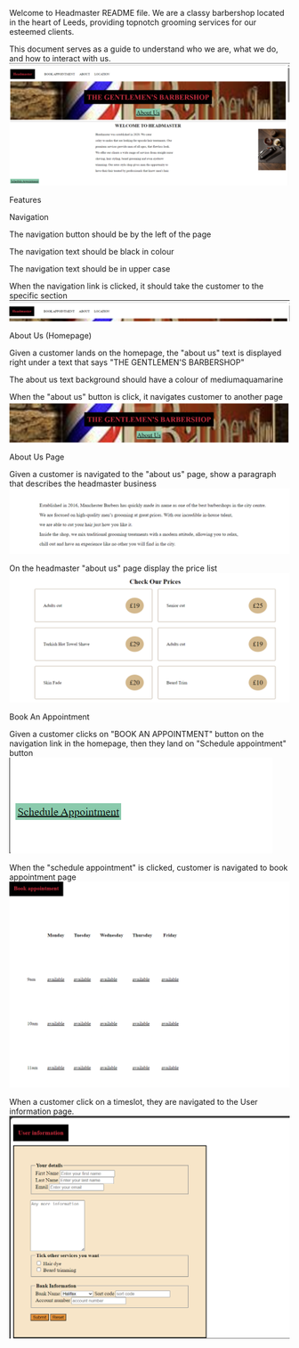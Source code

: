 
Welcome to Headmaster README file. We are a classy barbershop located in the heart of Leeds, providing topnotch grooming services for our esteemed clients. 

This document serves as a guide to understand who we are, what we do, and how to interact with us.
![alt text](image.png)

Features

Navigation

The navigation button should be by the left of the page

The navigation text should be black in colour

The navigation text should be in upper case

When the navigation link is clicked, it should take the customer to the specific section
![alt text](image-1.png)



About Us (Homepage)

Given a customer lands on the homepage, the "about us" text is displayed right under a text that says "THE GENTLEMEN'S BARBERSHOP"

The about us text background should have a colour of mediumaquamarine

When the "about us" button is click, it navigates customer to another page  
![alt text](image-2.png)

About Us Page

Given a customer is navigated to the "about us" page, show a paragraph that describes the headmaster business
![alt text](image-3.png)

On the headmaster "about us" page display the price list
![alt text](image-4.png)



Book An Appointment

Given a customer clicks on "BOOK AN APPOINTMENT" button on the navigation link in the homepage, then they land on "Schedule appointment" button
![alt text](image-5.png)

When the "schedule appointment" is clicked, customer is navigated to book appointment page
![alt text](image-6.png)

When a customer click on a timeslot, they are navigated to the User information page.
![alt text](image-7.png)



